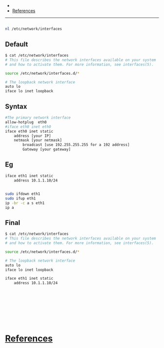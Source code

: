 - 
- [References](#references)

-------------------------------------------

## 
```sh
nl /etc/network/interfaces
```

## Default
```sh
$ cat /etc/network/interfaces
# This file describes the network interfaces available on your system
# and how to activate them. For more information, see interfaces(5).

source /etc/network/interfaces.d/*

# The loopback network interface
auto lo
iface lo inet loopback
```

## Syntax
```sh
#The primary network interface
allow-hotplug  eth0
#iface eth0 inet eth0
iface eth0 inet static
	address [your IP]
	netmask [your netmask]
        broadcast [use 192.255.255.255 for a 192 address]
        Gateway [your gateway]
```

## Eg
```sh
iface eth1 inet static
    address 10.1.1.10/24
```

## 
```sh
sudo ifdown eth1
sudo ifup eth1
ip -br -c a s eth1
ip a
```

## Final
```sh
$ cat /etc/network/interfaces
# This file describes the network interfaces available on your system
# and how to activate them. For more information, see interfaces(5).

source /etc/network/interfaces.d/*

# The loopback network interface
auto lo
iface lo inet loopback

iface eth1 inet static
    address 10.1.1.10/24
```

## 
```sh

```

## 
```sh

```

## 
```sh

```

## 
```sh

```

# [References](#references-1)

